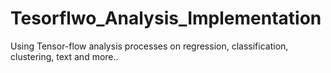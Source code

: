 # Tesorflwo_Analysis_Implementation
Using Tensor-flow analysis processes on regression, classification, clustering, text and more..
